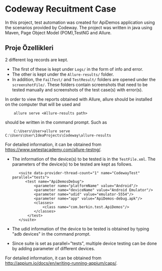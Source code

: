 # Codeway Recuitment Case

In this project, test automation was created for ApiDemos application using the scenarios provided by Codeway. The project was written in java using Maven, Page Object Model (POM),TestNG and Allure.


## Proje Özellikleri

2 different log records are kept.

* The first of these is kept under `Logs/` in the form of info and error.
* The other is kept under the `Allure-results/` folder.
* In addition, the `FailTest/` and `TestResult/` folders are opened under the `screenshotFile/`. These folders contain screenshots that need to be tested manually and screenshots of the test case(s) with error(s).

In order to view the reports obtained with Allure, allure should be installed on the computer that will be used and  

        allure serve <Allure-results path>
  
 should be written in the command prompt. Such as
  
        C:\Users\User>allure serve C:\Users\User\IdeaProjects\Codeway\allure-results
        
For detailed information, it can be obtained from https://www.swtestacademy.com/allure-testng/.

* The information of the device(s) to be tested is in the `TestFile.xml`. The parameters of the device(s) to be tested are kept as follows.

         <suite data-provider-thread-count="1" name="CodewayTest" parallel="tests">
            <test name="ApiDemosDebug">
                <parameter name="platformName" value="Android"/>
                <parameter name="deviceName" value="Android Emulator"/>
                <parameter name="udid" value="emulator-5554"/> 
                <parameter name="app" value="ApiDemos-debug.apk"/> 
                <classes>
                    <class name="com.berkin.test.ApiDemos"/>
                </classes>
             </test>
         </suite>
          
* The udid information of the device to be tested is obtained by typing "adb devices" in the command prompt.
* Since suite is set as parallel="tests", multiple device testing can be done by adding parameter of different devices.

For detailed information, it can be obtained from http://appium.io/docs/en/writing-running-appium/caps/.

            
